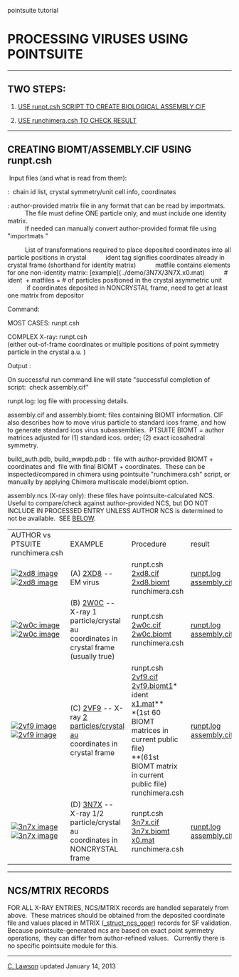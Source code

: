  pointsuite tutorial

# PROCESSING VIRUSES USING POINTSUITE  

- - -

## TWO STEPS:   

1.  [USE runpt.csh SCRIPT TO CREATE BIOLOGICAL ASSEMBLY CIF](#runpt)  
    
2.  [USE runchimera.csh TO CHECK RESULT](#runchimera)  
    

- - -

## CREATING BIOMT/ASSEMBLY.CIF USING runpt.csh

 Input files (and what is read from them):  
  
<cif> :  chain id list, crystal symmetry/unit cell info, coordinates  
  
<author matrix file>: author-provided matrix file in any format that can be read by importmats.   
          The file must define ONE particle only, and must include one identity matrix.  
          If needed can manually convert author-provided format file using "importmats <filename>"  
  
<ident or matfile>  
          List of transformations required to place deposited coordinates into all particle positions in crystal  
          ident tag signifies coordinates already in crystal frame (shorthand for identity matrix)  
          matfile contains elements for one non-identity matrix: [example](../demo/3N7X/3N7X.x0.mat)  
          #  ident  + matfiles = # of particles positioned in the crystal asymmetric unit  
           if coordinates deposited in NONCRYSTAL frame, need to get at least one matrix from depositor  
  
  
Command:  
  
MOST CASES: runpt.csh <cif> <biomt>  
  
COMPLEX X-ray: runpt.csh <cif> <biomt> <matfile1> <matfile2> <matfile3>  
(either out-of-frame coordinates or multiple positions of point symmetry particle in the crystal a.u. )  
  
  
Output :  
  
On successful run command line will state "successful completion of script:  check assembly.cif"  
  
runpt.log: log file with processing details.  
  
assembly.cif and assembly.biomt: files containing BIOMT information. CIF also describes how to move virus particle to standard icos frame, and how to generate standard icos virus subassemblies.  PTSUITE BIOMT = author matrices adjusted for (1) standard icos. order; (2) exact icosahedral symmetry.  
  
build\_auth.pdb, build\_wwpdb.pdb :  file with author-provided BIOMT + coordinates and  file with final BIOMT + coordinates.  These can be inspected/compared in chimera using pointsuite "runchimera.csh" script, or manually by applying Chimera multiscale model/biomt option.  
  
assembly.ncs (X-ray only): these files have pointsuite-calculated NCS.  Useful to compare/check against author-provided NCS, but DO NOT INCLUDE IN PROCESSED ENTRY UNLESS AUTHOR NCS is determined to not be available.  SEE [BELOW](#ncs).  
  
  

|     |     |     |     |
| --- | --- | --- | --- |
| AUTHOR vs PTSUITE  <br>runchimera.csh | EXAMPLE | Procedure | result |
| [![2xd8<br>image](../demo/2XD8/build_auth.pdb.jpg)](../demo/2XD8/build_auth.pdb.jpg)[![2xd8 image](../demo/2XD8/build_pointsuite.pdb.jpg)](../demo/2XD8/build_pointsuite.pdb.jpg) | (A) [2XD8](http://www.rcsb.org/pdb/explore/explore.do?structureId=2XD8) -- EM virus | runpt.csh [2xd8.cif](../demo/2XD8/2XD8.cif) [2xd8.biomt](../demo/2XD8/2XD8.biomt)  <br>runchimera.csh | [runpt.log](../demo/2XD8/runpt.log) [assembly.cif](../demo/2XD8/assembly.cif) |
| [![2w0c<br>image](../demo/2W0C/build_auth.pdb.jpg)](../demo/2W0C/build_auth.pdb.jpg)[![2w0c image](../demo/2W0C/build_pointsuite.pdb.jpg)](../demo/2W0C/build_pointsuite.pdb.jpg) | (B) [2W0C](http://www.rcsb.org/pdb/explore/explore.do?structureId=2W0C) -- X-ray 1 particle/crystal au  <br>coordinates in crystal frame (usually true) | runpt.csh  [2w0c.cif](../demo/2W0C/2W0C.cif) [2w0c.biomt](../demo/2W0C/2W0C.biomt)  <br>runchimera.csh | [runpt.log](../demo/2W0C/runpt.log) [assembly.cif](../demo/2W0C/assembly.cif) |
| [![2vf9<br>image](../demo/2VF9/build_auth.pdb.jpg)](../demo/2VF9/build_auth.pdb.jpg)[![2vf9 image](../demo/2VF9/build_pointsuite.pdb.jpg)](../demo/2VF9/build_pointsuite.pdb.jpg) | (C) [2VF9](http://www.rcsb.org/pdb/explore/explore.do?structureId=2VF9) -- X-ray [2 particles/crystal au](../html/multiparticle.html)   <br>coordinates in crystal frame | runpt.csh  [2vf9.cif](../demo/2VF9/2VF9.cif) [2vf9.biomt1](../demo/2VF9/2VF9.biomt1)\* ident  [x1.mat](../demo/2VF9/2VF9.x1.mat)\*\*  <br>\*(1st 60 BIOMT matrices in current public file)  <br>\*\*(61st BIOMT matrix in current public file)  <br>runchimera.csh | [runpt.log](../demo/2VF9/runpt.log) [assembly.cif](../demo/2VF9/assembly.cif) |
| [![3n7x<br>image](../demo/3N7X/build_auth.pdb.jpg)](../demo/3N7X/build_auth.pdb.jpg)[![3n7x image](../demo/3N7X/build_pointsuite.pdb.jpg)](../demo/3N7X/build_pointsuite.pdb.jpg) | (D) [3N7X](http://www.rcsb.org/pdb/explore/explore.do?structureId=3N7X) -- X-ray 1/2 particle/crystal au  <br>coordinates in NONCRYSTAL frame | runpt.csh  [3n7x.cif](../demo/3N7X/3N7X.cif) [3n7x.biomt](../demo/3N7X/3N7X.biomt)  [x0.mat](../demo/3N7X/3N7X.x0.mat)  <br>runchimera.csh | [runpt.log](../demo/3N7X/runpt.log) [assembly.cif](../demo/3N7X/assembly.cif) |

  

- - -

  

## NCS/MTRIX RECORDS

FOR ALL X-RAY ENTRIES, NCS/MTRIX records are handled separately from above.  These matrices should be obtained from the deposited coordinate file and values placed in MTRIX ([\_struct\_ncs\_oper](http://mmcif.pdb.org/dictionaries/mmcif_pdbx.dic/Categories/struct_ncs_oper.html)) records for SF validation. Because pointsuite-generated ncs are based on exact point symmetry operations,  they can differ from author-refined values.   Currently there is no specific pointsuite module for this.   
  
  
  

- - -

  
[C. Lawson](http://chem.rutgers.edu/%7Elawson) updated January 14, 2013
